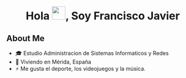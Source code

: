 
<h1 align="center">Hola <img src="https://media.giphy.com/media/hvRJCLFzcasrR4ia7z/giphy.gif" width="35">,  Soy Francisco Javier</h1>



## About Me 
- 🎓 Estudio Administracion de Sistemas Informaticos y Redes
- 🏡 Viviendo en Mérida, España
- ⚡ Me gusta el deporte, los videojuegos y la música.

<br>

